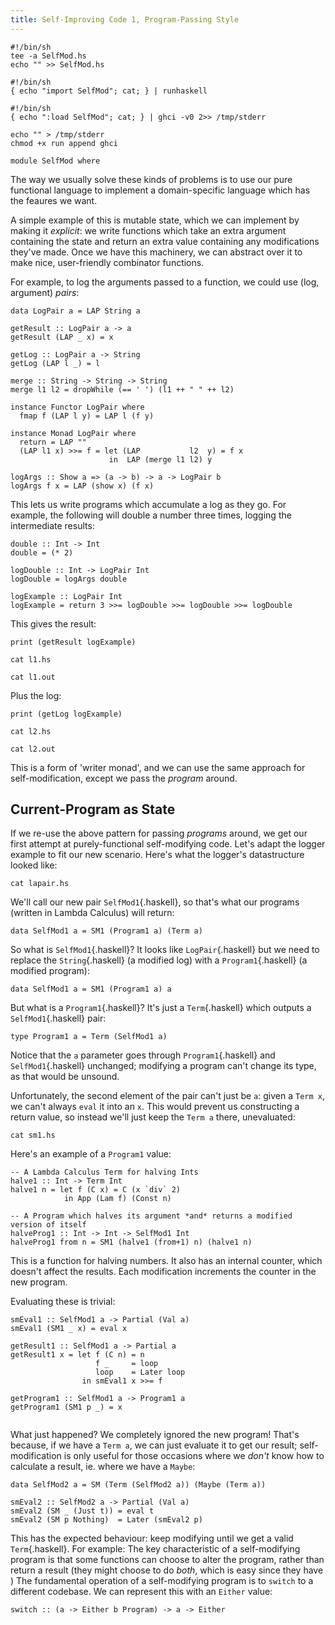```yaml
---
title: Self-Improving Code 1, Program-Passing Style
---
```


<!-- Some useful scripts -->

<!-- Append code to our SelfMod Haskell module -->

```{pipe="tee append > /dev/null"}
#!/bin/sh
tee -a SelfMod.hs
echo "" >> SelfMod.hs
```

<!-- Run some Haskell code, after importing the SelfMod module -->

```{pipe="tee run > /dev/null"}
#!/bin/sh
{ echo "import SelfMod"; cat; } | runhaskell
```

```{pipe="tee ghci > /dev/null"}
#!/bin/sh
{ echo ":load SelfMod"; cat; } | ghci -v0 2>> /tmp/stderr
```

<!-- Make our scripts executable -->

```{pipe="sh > /dev/null"}
echo "" > /tmp/stderr
chmod +x run append ghci
```

```{.haskell pipe="./append > /dev/null"}
module SelfMod where
```

The way we usually solve these kinds of problems is to use our pure functional language to implement a domain-specific language which has the feaures we want.

A simple example of this is mutable state, which we can implement by making it *explicit*: we write functions which take an extra argument containing the state and return an extra value containing any modifications they've made. Once we have this machinery, we can abstract over it to make nice, user-friendly combinator functions.

For example, to log the arguments passed to a function, we could use (log, argument) *pairs*:

```{.haskell pipe="./append | tee lapair.hs"}
data LogPair a = LAP String a
```

```{.haskell pipe="./append"}
getResult :: LogPair a -> a
getResult (LAP _ x) = x

getLog :: LogPair a -> String
getLog (LAP l _) = l

merge :: String -> String -> String
merge l1 l2 = dropWhile (== ' ') (l1 ++ " " ++ l2)

instance Functor LogPair where
  fmap f (LAP l y) = LAP l (f y)

instance Monad LogPair where
  return = LAP ""
  (LAP l1 x) >>= f = let (LAP           l2  y) = f x
                      in  LAP (merge l1 l2) y

logArgs :: Show a => (a -> b) -> a -> LogPair b
logArgs f x = LAP (show x) (f x)
```

This lets us write programs which accumulate a log as they go. For example, the following will double a number three times, logging the intermediate results:

```{.haskell pipe="./append"}
double :: Int -> Int
double = (* 2)

logDouble :: Int -> LogPair Int
logDouble = logArgs double

logExample :: LogPair Int
logExample = return 3 >>= logDouble >>= logDouble >>= logDouble
```

This gives the result:

```{pipe="tee l1.hs | ./ghci > l1.out"}
print (getResult logExample)
```

```{.haskell pipe="sh"}
cat l1.hs
```

```{pipe="sh"}
cat l1.out
```

Plus the log:

```{pipe="tee l2.hs | ./ghci > l2.out"}
print (getLog logExample)
```

```{.haskell pipe="sh"}
cat l2.hs
```

```{pipe="sh"}
cat l2.out
```

This is a form of 'writer monad', and we can use the same approach for self-modification, except we pass the *program* around.

## Current-Program as State ##

If we re-use the above pattern for passing *programs* around, we get our first attempt at purely-functional self-modifying code. Let's adapt the logger example to fit our new scenario. Here's what the logger's datastructure looked like:

```{pipe="sh" .haskell}
cat lapair.hs
```

We'll call our new pair `SelfMod1`{.haskell}, so that's what our programs (written in Lambda Calculus) will return:

```{pipe="./append > sm1.hs"}
data SelfMod1 a = SM1 (Program1 a) (Term a)
```

So what is `SelfMod1`{.haskell}? It looks like `LogPair`{.haskell} but we need to replace the `String`{.haskell} (a modified log) with a `Program1`{.haskell} (a modified program):

```{.haskell}
data SelfMod1 a = SM1 (Program1 a) a
```

But what is a `Program1`{.haskell}? It's just a `Term`{.haskell} which outputs a `SelfMod1`{.haskell} pair:

```{.haskell pipe="./append"}
type Program1 a = Term (SelfMod1 a)
```

Notice that the `a` parameter goes through `Program1`{.haskell} and `SelfMod1`{.haskell} unchanged; modifying a program can't change its type, as that would be unsound.

Unfortunately, the second element of the pair can't just be `a`: given a `Term x`, we can't always `eval` it into an `x`. This would prevent us constructing a return value, so instead we'll just keep the `Term a` there, unevaluated:

```{.haskell pipe="sh"}
cat sm1.hs
```

Here's an example of a `Program1` value:

```{.haskell pipe="./append"}
-- A Lambda Calculus Term for halving Ints
halve1 :: Int -> Term Int
halve1 n = let f (C x) = C (x `div` 2)
            in App (Lam f) (Const n)

-- A Program which halves its argument *and* returns a modified version of itself
halveProg1 :: Int -> Int -> SelfMod1 Int
halveProg1 from n = SM1 (halve1 (from+1) n) (halve1 n)
```

This is a function for halving numbers. It also has an internal counter, which doesn't affect the results. Each modification increments the counter in the new program.

Evaluating these is trivial:

```{.haskell pipe="./append"}
smEval1 :: SelfMod1 a -> Partial (Val a)
smEval1 (SM1 _ x) = eval x

getResult1 :: SelfMod1 a -> Partial a
getResult1 x = let f (C n) = n
                   f _     = loop
                   loop    = Later loop
                in smEval1 x >>= f

getProgram1 :: SelfMod1 a -> Program1 a
getProgram1 (SM1 p _) = x
```

```{.haskell piep="./append"}

```

What just happened? We completely ignored the new program! That's because, if we have a `Term a`, we can just evaluate it to get our result; self-modification is only useful for those occasions where we *don't* know how to calculate a result, ie. where we have a `Maybe`:

```{.haskell pipe="./append"}
data SelfMod2 a = SM (Term (SelfMod2 a)) (Maybe (Term a))
```

```{.haskell pipe="./append"}
smEval2 :: SelfMod2 a -> Partial (Val a)
smEval2 (SM _ (Just t)) = eval t
smEval2 (SM p Nothing)  = Later (smEval2 p)
```

This has the expected behaviour: keep modifying until we get a valid `Term`{.haskell}. For example:
The key characteristic of a self-modifying program is that some functions can choose to alter the program, rather than return a result (they might choose to do *both*, which is easy since they have )
The fundamental operation of a self-modifying program is to `switch` to a different codebase. We can represent this with an `Either` value:

```{.haskell}
switch :: (a -> Either b Program) -> a -> Either
```
